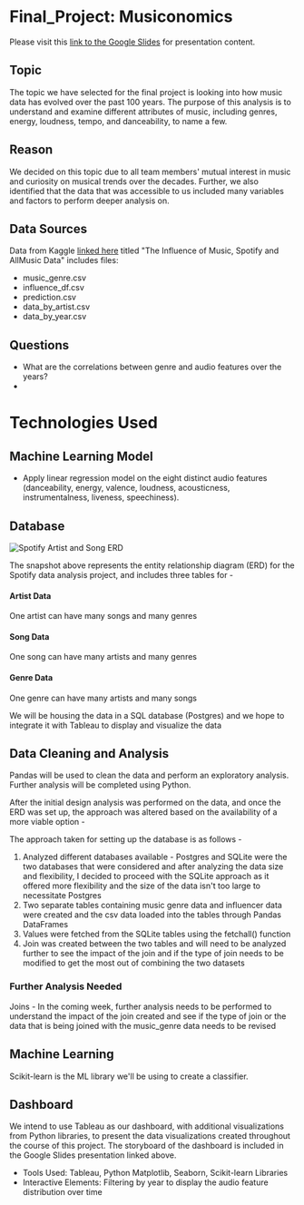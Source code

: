 # Final_Project: Musiconomics

Please visit this [link to the Google Slides](https://docs.google.com/presentation/d/1p_Z2Gktkt6Z4mRQBZBdKG34dpdG-liZxhFf-hvlsZvU/edit?usp=sharing?publish=yes "link to Google Slides") for presentation content.

## Topic 
The topic we have selected for the final project is looking into how music data has evolved over the past 100 years. The purpose of this analysis is to understand and examine different attributes of music, including genres, energy, loudness, tempo, and danceability, to name a few. 

## Reason
We decided on this topic due to all team members' mutual interest in music and curiosity on musical trends over the decades. Further, we also identified that the data that was accessible to us included many variables and factors to perform deeper analysis on. 


## Data Sources
Data from Kaggle [linked here](https://www.kaggle.com/ironicninja/icm-problem-d "linked here") titled "The Influence of Music, Spotify and AllMusic Data" includes files:
- music_genre.csv
- influence_df.csv
- prediction.csv
- data_by_artist.csv
- data_by_year.csv 


## Questions
- What are the correlations between genre and audio features over the years?
- 

# Technologies Used


## Machine Learning Model 
- Apply linear regression model on the eight distinct audio features (danceability, energy, valence, loudness, acousticness, instrumentalness, liveness, speechiness).


## Database

![Spotify Artist and Song ERD](https://github.com/zanelouis/Final_Project/blob/Keshs_branch/Spotify_Data_ERD.png)

The snapshot above represents the entity relationship diagram (ERD) for the Spotify data analysis project, and includes three tables for - 
#### Artist Data
One artist can have many songs and many genres

#### Song Data
One song can have many artists and many genres

#### Genre Data
One genre can have many artists and many songs

We will be housing the data in a SQL database (Postgres) and we hope to integrate it with Tableau to display and visualize the data

## Data Cleaning and Analysis
Pandas will be used to clean the data and perform an exploratory analysis. Further analysis will be completed using Python.

After the initial design analysis was performed on the data, and once the ERD was set up, the approach was altered based on the availability of a more viable option -

The approach taken for setting up the database is as follows - 
1) Analyzed different databases available - Postgres and SQLite were the two databases that were considered and after analyzing the data size and flexibility, I decided to proceed with the SQLite approach as it offered more flexibility and the size of the data isn't too large to necessitate Postgres
2) Two separate tables containing music genre data and influencer data were created and the csv data loaded into the tables through Pandas DataFrames
3) Values were fetched from the SQLite tables using the fetchall() function
4) Join was created between the two tables and will need to be analyzed further to see the impact of the join and if the type of join needs to be modified to get the most out of combining the two datasets

### Further Analysis Needed
Joins - In the coming week, further analysis needs to be performed to understand the impact of the join created and see if the type of join or the data that is being joined with the music_genre data needs to be revised


## Machine Learning
Scikit-learn is the ML library we'll be using to create a classifier. 


## Dashboard
We intend to use Tableau as our dashboard, with additional visualizations from Python libraries, to present the data visualizations created throughout the course of this project.  The storyboard of the dashboard is included in the Google Slides presentation linked above. 
- Tools Used: Tableau, Python Matplotlib, Seaborn, Scikit-learn Libraries
- Interactive Elements: Filtering by year to display the audio feature distribution over time

